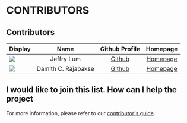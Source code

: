 # CONTRIBUTORS

## Contributors

| Display | Name | Github Profile | Homepage |
| :--- | :---: | :---: | :---: |
| ![](https://avatars0.githubusercontent.com/u/22460123?s=100) | Jeffry Lum | [Github](https://github.com/j-lum/) | [Homepage](https://se.kasugano.moe) |
| ![](https://avatars0.githubusercontent.com/u/1673303?s=100) | Damith C. Rajapakse | [Github](https://github.com/damithc/) | [Homepage](https://www.comp.nus.edu.sg/~damithch/) |

## I would like to join this list. How can I help the project

For more information, please refer to our [contributor's guide](https://oss-generic.github.io/process/).

